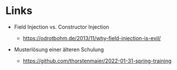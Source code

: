 # Links

* Field Injection vs. Constructor Injection
  * https://odrotbohm.de/2013/11/why-field-injection-is-evil/

* Musterlösung einer älteren Schulung
  * https://github.com/thorstenmaier/2022-01-31-spring-training
